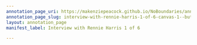 ```yaml
---
annotation_page_uri: https://makenziepeacock.github.io/NoBoundaries/annotations/interview-with-rennie-harris-1-of-6-canvas-1--but-without-no.json
annotation_page_slug: interview-with-rennie-harris-1-of-6-canvas-1--but-without-no
layout: annotation_page
manifest_label: Interview with Rennie Harris 1 of 6

---
```

